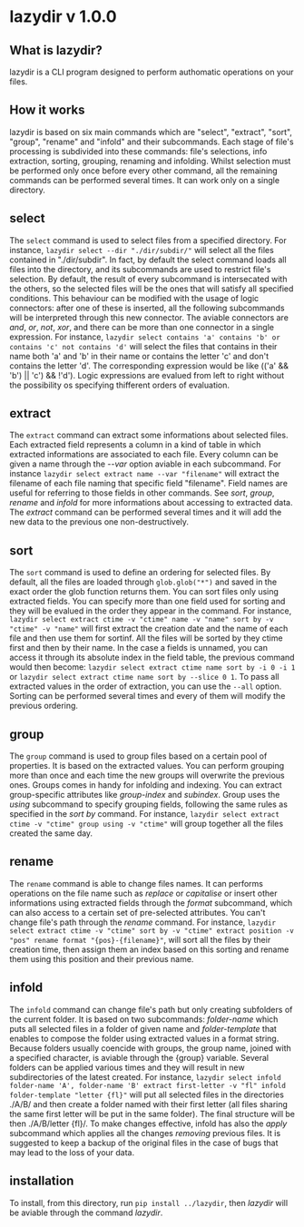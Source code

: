 # lazydir v 1.0.0

## What is lazydir?

lazydir is a CLI program  designed to perform authomatic operations on your files.

## How it works

lazydir is based on six main commands which are "select", "extract", "sort", "group", "rename" and "infold" and their subcommands.
Each stage of file's processing is subdivided into these commands: file's selections, info extraction, sorting, grouping, renaming and infolding. Whilst selection must be performed only once before every other command, all the remaining commands can be performed several times.
It can work only on a single directory.

## select
The `select` command is used to select files from a specified directory. For instance, `lazydir select --dir "./dir/subdir/"` will select all the files contained in "./dir/subdir". In fact, by default the select command loads all files into the directory, and its subcommands are used to restrict file's selection.
By default, the result of every subcommand is intersecated with the others, so the selected files will be the ones that will satisfy all specified conditions. This behaviour can be modified with the usage of logic connectors: after one of these is inserted, all the following subcommands will be interpreted through this new connector. The aviable connectors are *and*, *or*, *not*, *xor*, and there can be more than one connector in a single expression.
For instance, `lazydir select contains 'a' contains 'b' or contains 'c' not contains 'd'` will select the files that contains in their name both 'a' and 'b' in their name or contains the letter 'c' and don't contains the letter 'd'. The corresponding expression would be like (('a' && 'b') || 'c') && !'d'). Logic expressions are evalued from left to right without the possibility os specifying thifferent orders of evaluation.

## extract
The `extract` command can extract some informations about selected files. Each extracted field represents a column in a kind of table in which extracted informations are associated to each file. Every column can be given a name through the *--var* option aviable in each subcommand.
For instance `lazydir select extract name --var "filename"` will extract the filename of each file naming that specific field "filename". Field names are useful for referring to those fields in other commands. See *sort*, *group*, *rename* and *infold* for more informations about accessing to extracted data. The *extract* command can be performed several times and it will add the new data to the previous one non-destructively.

## sort
The `sort` command is used to define an ordering for selected files. By default, all the files are loaded through `glob.glob("*")` and saved in the exact order the glob function returns them. You can sort files only using extracted fields. You can specify more than one field used for sorting and they will be evalued in the order they appear in the command.
For instance, `lazydir select extract ctime -v "ctime" name -v "name" sort by -v "ctime" -v "name"` will first extract the creation date and the name of each file and then use them for sortinf. All the files will be sorted by they ctime first and then by their name. In the case a fields is unnamed, you can access it through its absolute index in the field table, the previous command would then become: `lazydir select extract ctime name sort by -i 0 -i 1` or `lazydir select extract ctime name sort by --slice 0 1`. To pass all extracted values in the order of extraction, you can use the `--all` option. Sorting can be performed several times and every of them will modify the previous ordering.

## group
The `group` command is used to group files based on a certain pool of properties. It is based on the extracted values. You can perform grouping more than once and each time the new groups will overwrite the previous ones. Groups comes in handy for infolding and indexing. You can extract group-specific attributes like *group-index* and *subindex*.
Group uses the *using* subcommand to specify grouping fields, following the same rules as specified in the *sort by* command.
For instance, `lazydir select extract ctime -v "ctime" group using -v "ctime"` will group together all the files created the same day.

## rename
The `rename` command is able to change files names. It can performs operations on the file name such as *replace* or *capitalise* or insert other informations using extracted fields through the *format* subcommand, which can also access to a certain set of pre-selected attributes. You can't change file's path through the *rename* command.
For instance, `lazydir select extract ctime -v "ctime" sort by -v "ctime" extract position -v "pos" rename format "{pos}-{filename}"`, will sort all the files by their creation time, then assign them an index based on this sorting and rename them using this position and their previous name.

## infold
The `infold` command can change file's path but only creating subfolders of the current folder. It is based on two subcommands: *folder-name* which puts all selected files in a folder of given name and *folder-template* that enables to compose the folder using extracted values in a format string. Because folders usually coencide with groups, the group name, joined with a specified character, is aviable through the {group} variable. Several folders can be applied various times and they will result in new subdirectories of the latest created.
For instance, `lazydir select infold folder-name 'A', folder-name 'B' extract first-letter -v "fl" infold folder-template "letter {fl}"` will put all selected files in the directories ./A/B/ and then create a folder named with their first letter (all files sharing the same first letter will be put in the same folder). The final structure will be then ./A/B/letter {fl}/.
To make changes effective, infold has also the *apply* subcommand which applies all the changes _removing_ previous files.
It is suggested to keep a backup of the original files in the case of bugs that may lead to the loss of your data.

## installation
To install, from this directory, run `pip install ../lazydir`, then *lazydir* will be aviable through the command *lazydir*.